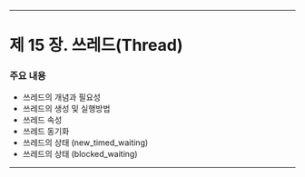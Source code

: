 ------
# 제 15 장. 쓰레드(Thread)

### 주요 내용
  * 쓰레드의 개념과 필요성
  * 쓰레드의 생성 및 실행방법
  * 쓰레드 속성
  * 쓰레드 동기화
  * 쓰레드의 상태 (new_timed_waiting)
  * 쓰레드의 상태 (blocked_waiting)
  
-----
